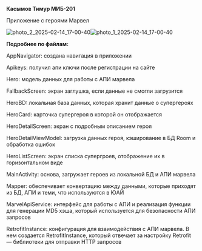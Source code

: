 **Касымов Тимур МИБ-201**

Приложение с героями Марвел


![photo_2_2025-02-14_17-00-40](https://github.com/user-attachments/assets/fba5b0f6-f137-40d7-898c-964dda784393)![photo_1_2025-02-14_17-00-40](https://github.com/user-attachments/assets/414f3a8d-5fc6-40dc-802c-6c08b672c167)


**Подробнее по файлам:**

AppNavigator: создана навигация в приложении

Apikeys: получил апи ключи после регистрации на сайте

Hero: модель данных для работы с АПИ марвела

FallbackScreen: экран заглушка, если данные не смогли загрузится

HeroBD: локальная база данных, которая хранит данные о супергероях

HeroCard: карточка супергероя в которой он отображается

HeroDetailScreen: экран с подробным описанием героя

HeroDetailViewModel:  загрузка данных героя, кэширование в БД Room и обработка ошибок

HeroListScreen: экран списка супергроев, отображение их в горизонтальном виде 

MainActivity: основа, загружает героев из локальной БД и АПИ марвела

Mapper: обеспечивает конвертацию между данными, которые приходят из БД, АПИ и теми, что используются в ЮАЙ

MarvelApiService: интерфейс для работы с АПИ и реализация функции для генерации MD5 хэша, который используется для безопасности АПИ запросов

RetrofitInstance: конфигурация для взаимодействия с АПИ марвела. В нем создается RetrofitInstance, который отвечает за настройку Retrofit — библиотеки для отправки HTTP запросов
